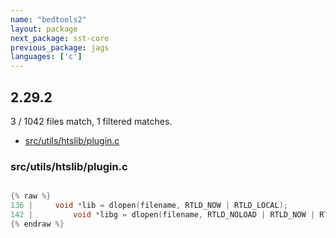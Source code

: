 ```yaml
---
name: "bedtools2"
layout: package
next_package: sst-core
previous_package: jags
languages: ['c']
---
```

## 2.29.2
3 / 1042 files match, 1 filtered matches.

 - [src/utils/htslib/plugin.c](#srcutilshtslibpluginc)

### src/utils/htslib/plugin.c

```c

{% raw %}
136 |     void *lib = dlopen(filename, RTLD_NOW | RTLD_LOCAL);
142 |         void *libg = dlopen(filename, RTLD_NOLOAD | RTLD_NOW | RTLD_GLOBAL);
{% endraw %}

```